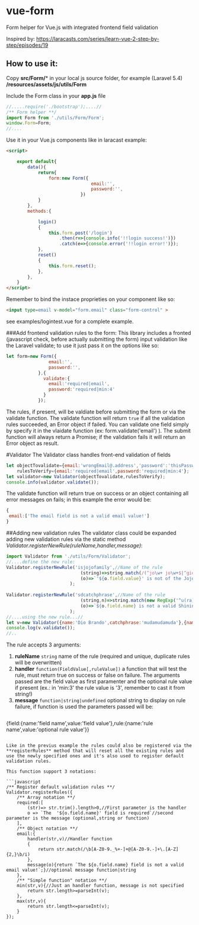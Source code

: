 # vue-form
Form helper for Vue.js with integrated frontend field validation

Inspired by: https://laracasts.com/series/learn-vue-2-step-by-step/episodes/19
## How to use it:

Copy **src/Form/*** in your local js source folder, for example (Laravel 5.4) **/resources/assets/js/utils/Form**


Include the Form class in your **app.js** file
```javascript
//.....require('./bootstrap');....//
/** Form helper **/
import Form from './utils/Form/Form';
window.Form=Form;
//....
```

Use it in your Vue.js components like in laracast example:
```html
<script>

    export default{
        data(){
            return{
                form:new Form({
                                email:'',
                                password:'',
                            })
            }
        },
        methods:{

            login()
            {
                this.form.post('/login')
                    .then(r=>{console.info('!!login success!')})
                    .catch(e=>{console.error('!!login error!')});
            },
            reset()
            {
                this.form.reset();
            },
        },
    }
</script>
```
Remember to bind the instace proprieties on your component like so:
```html
<input type=email v-model="form.email" class="form-control" >
```

see examples/logintest.vue for a complete example.

###Add frontend validation rules to the form:
This library includes a fronted (javascript check, before actually submitting the form) input validation like the Laravel validate;
to use it just pass it on the options like so:


```javascript
let form=new Form({
                email:'',
                password:'',
            },{
              validate:{
                email:'required|email',
                password:'required|min:4'
              }
            });
```
The rules, if present, will be valdiate before submitting the form or via the validate function.
The validate function will return ```true``` if all the validation rules succeeded, an Error object if failed.
You can validate one field simply by specify it in the vlaidate function (ex: form.validate('email') ).
The submit function will always return a Promise; if the validation fails it will return an Error object as result.


#Validator
The Validator class handles front-end validation of fields

```javascript
let objectTovalidate={email:'wrongEmail@.address','password':'thisPasswordIsAccettable'},
    rulesToVerify={email:'required|email',password:'required|min:4'};
let validator=new Validator(objectTovalidate,rulesToVerify);
console.info(validator.validate());
```
The validate function will return true on success or an object containing all error messages on fails;
in this example the error would be:

```javascript
{
 email:['The email field is not a valid email value!']
}
```

##Adding new validation rules
The validator class could be expanded adding new validation rules via the static method *Validator.registerNewRule(ruleName,handler,message)*:
```javascript
import Validator from './utils/Form/Validator';
//....define the new rule:
Validator.registerNewRule('isjojofamily',//Name of the rule
                            (string)=>string.match(/(^jo\w+ jo\w+$|^gio\w+ gio\w+$)/i) ,//test the rule (true|false)
                            (o)=>`'${o.field.value}' is not of the Jojo family tree!`
                        );
                        
Validator.registerNewRule('sdcatchphrase',//Name of the rule
                            (string,n)=>string.match(new RegExp('^u(ra){'+n+',}','i')) ,// 'u' + at least N 'ra' repetitions
                            (o)=>`${o.field.name} is not a valid Shining Diamond catchphrase!`
                        );
//....using the new rule...//
let v=new Validator({name:'Dio Brando',catchphrase:'mudamudamuda'},{name:'required|isjojofamily',catchphrase:'sdcatchphrase'});//obviusly it will fail
console.log(v.validate());
//..
```
The rule accepts 3 arguments:

1. **ruleName** ```string``` name of the rule (required and unique, duplicate rules will be overwritten)
2. **handler** ```function(FieldValue[,ruleValue])``` a function that will test the rule, must return true on success or false on failure. 
    The arguments passed are the field value as first paramenter and the optional rule value if present (ex.: in 'min:3' the rule value is '3', remember to cast it from string!)
3. **message** ```function|string|undefined``` optional string to display on rule failure, if function is used the parameters passed will be: 
    ```javascript
{field:{name:'field name',value:'field value'},rule:{name:'rule name',value:'optional rule value'}}
```.

Like in the previus example the rules could also be registered via the **registerRules** method that will reset all the existing rules and use the newly specified ones and it's also used to register default validation rules.

This function support 3 notations:

```javascript
/** Register default validation rules **/
Validator.registerRules({
    /** Array notation **/
    required:[
        (str)=> str.trim().length>0,//First parameter is the handler
        o => `The  '${o.field.name}' field is required`//second parameter is the message (optional,string or function)
    ],
    /** Object notation **/
    email:{
        handler(str,v)//Handler function
        {
            return str.match(/\b[A-Z0-9._%+-]+@[A-Z0-9.-]+\.[A-Z]{2,}\b/i)
        },
        message(o){return `The ${o.field.name} field is not a valid email value!`;}//optional message function|string
    },
    /** "Simple function" notation **/
    min(str,v){//Just an handler function, message is not specified
        return str.length>=parseInt(v);
    },
    max(str,v){
        return str.length<=parseInt(v);
    }
});
```
